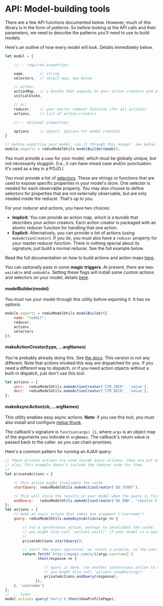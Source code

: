 
# API: Model-building tools

There are a few API functions documented below. However, much of
this library is in the form of *patterns*. So before looking at
the API calls and their parameters, we need to describe the
patterns you'll need to use to build models.

Here's an outline of how every model will look.
Details immediately below.

```javascript
let model = {

    //--- required properties

    name,       // string
    selectors,  // object map; see below

    // either:
    actionMap,  // a bundle that unpacks to your action creators and atomic reducers
    initialState,

    // or:
    reducer,    // your master reducer function (for all actions)
    actions,    // list of action-creators

    //--- optional properties

    options     // object; options for model creation
}

// before exporting your model, run it through this munger. see below.
module.exports = reduxModelUtils.modelBuilder(model);
```

You must provide a `name` for your model, which must be globally unique, but
not necessarily sluggish. (I.e., it can have mixed case and/or punctuation. It's
used as a key in a POJO.)

You must provide a list of [selectors](selectors.md). These are strings or functions that are used
to expose specific properties in your model's store.
One selector is needed for each observable property. You may also choose
to define selectors for properties that are not externally observable, but are only
needed inside the reducer. That's up to you.

For your reducer and actions, you have two choices:

* **Implicit**: You can provide an action map, which is a bundle
that describes your action creators. Each action creator is packaged with an
atomic reducer function for handling that one action.
* **Explicit**: Alternatively, you can provide a list of actions (using `makeActionCreator`).
If you do, you must also have a `reducer` property for your master reducer function.
There is nothing special about its signature; just build a normal reducer. See the
full example below.

Read the full documentation on how to build actions and action maps
[here](actions.md).

You can optionally pass in some **magic triggers**. At present, there are two:
`waitable` and `undoable`. Setting these flags will install some custom actions
and selectors on your model; details [here](magic.md).



#### modelBuilder(model)

You must run your model through this utility before exporting it. It has no
options.

```javascript
module.exports = reduxModelUtils.modelBuilder({
    name: "reddit",
    reducer,
    actions,
    selectors
});
```

#### makeActionCreator(type, ...argNames)

You're probably already doing this. See [the docs](http://rackt.org/redux/docs/basics/Actions.html).
This version is not any different. Note that actions invoked this way are dispatched for you.
If you need a different way to dispatch, or if you need action objects without a built-in
dispatch, just don't use this tool.

```javascript
let actions = {
    incr:  reduxModelUtils.makeActionCreator('CTR_INCR', 'value'),
    decr:  reduxModelUtils.makeActionCreator('CTR_DECR', 'value'),
};
```

#### makeAsyncAction(cb, ...argNames)

This utility enables easy async actions. **Note**: if you use this tool, you must
also install and configure [redux-thunk](https://github.com/gaearon/redux-thunk).

The callback's signature is `function(args) {}`, where `args` is an object map of the
arguments you indicate in `argNames`. The callback's return value is passed back
to the caller. so you can chain promises.

Here's a common pattern for running an AJAX query:

```javascript
// these private actions are used inside async actions. they are not exposed.
// also, this example doesn't include the reducer code for them.
//
let privateActions = {

    // this action might invalidate the cache
    startQuery: reduxModelUtils.makeActionCreator('QU_START'),

    // this will store the results in your model when the query is finished
    endQuery:   reduxModelUtils.makeActionCreator('QU_END', 'results')
};
let actions = {
    // make an async action that takes one argument ('username').
    query: reduxModelUtils.makeAsyncAction(args => {

        // run a synchronous action, perhaps to invalidate the cache.
        // you might also call 'actions.wait()' if your model is a waitable
        //
        privateActions.startQuery();

        // start the async operation. we return a promise, so the user can chain
        return fetch(`http://myapi.com/u/${args.username}`)
              .then(response => {

                  // query is done. run another synchronous action to store the data.
                  // you might also call 'actions.stopWaiting()'
                  privateActions.endQuery(response);
              });
    }, 'username')
};
// ... later ...
model.actions.query('harry').then(showProfilePage);
```

